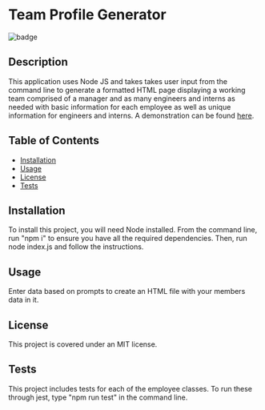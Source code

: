 # Team Profile Generator
  ![badge](https://img.shields.io/badge/license-MIT-blue.svg)
  ## Description
  This application uses Node JS and takes takes user input from the command line to generate a formatted HTML page displaying a working team comprised of a manager and as many engineers and interns as needed with basic information for each employee as well as unique information for engineers and interns. A demonstration can be found <a href="https://drive.google.com/file/d/18gBvm22AZ8_fwQxL5SC8SVq1MedkqSqt/view">here</a>.

  ## Table of Contents
  * <a href="#installation">Installation</a>
  * <a href="#usage">Usage</a>
  * <a href="#license">License</a>
  * <a href="#tests">Tests</a>
 

  ## Installation
  To install this project, you will need Node installed. From the command line, run "npm i" to ensure you have all the required dependencies. Then, run node index.js and follow the instructions. 
  ## Usage
  Enter data based on prompts to create an HTML file with your members data in it. 
  ## License
  This project is covered under an MIT license. 

  ## Tests 
  This project includes tests for each of the employee classes. To run these through jest, type "npm run test" in the command line.
